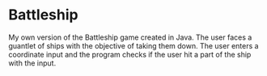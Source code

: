 # Battleship
My own version of the Battleship game created in Java. The user faces a guantlet of ships with the objective of taking them down. The user enters a coordinate input and the program checks if the user hit a part of the ship with the input.
